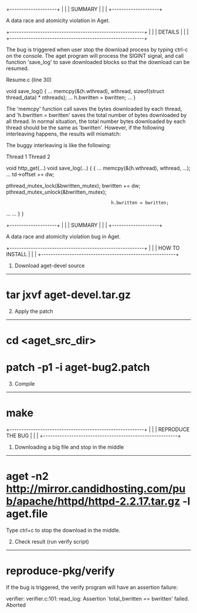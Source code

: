 
+--------------------+
|                    |
| SUMMARY            |
|                    |
+--------------------+

A data race and atomicity violation in Aget.

+---------------------------------------------------------+
|                                                         |
| DETAILS                                                 |
|                                                         |
+---------------------------------------------------------+

The bug is triggered when user stop the download process by
typing ctrl-c on the console. The aget program will process
the SIGINT signal, and call function 'save_log' to save
downloaded blocks so that the download can be resumed.

Resume.c (line 30)

void save_log()
{
  ...
  memcpy(&(h.wthread), wthread, sizeof(struct thread_data) * nthreads);
  ...
  h.bwritten = bwritten;
  ...
}

The 'memcpy' function call saves the bytes downloaded by
each thread, and 'h.bwritten = bwritten' saves the total
number of bytes downloaded by all thread. In normal
situation, the total number bytes downloaded by each thread
should be the same as 'bwritten'. However, if the following
interleaving happens, the results will mismatch:

The buggy interleaving is like the following:

Thread 1                                  Thread 2

void http_get(...)                        void save_log(...)
{                                         {
                                            ...
                                            memcpy(&(h.wthread), wthread, ...);
                                            ...
  td->offset += dw;

  pthread_mutex_lock(&bwritten_mutex);
  bwritten += dw;
  pthread_mutex_unlock(&bwritten_mutex);

                                            h.bwritten = bwritten;  
  ...                                       ...
}                                         }          



+--------------------+
|                    |
| SUMMARY            |
|                    |
+--------------------+

A data race and atomicity violation bug in Aget.

+---------------------------------------------------------+
|                                                         |
| HOW TO INSTALL                                          |
|                                                         |
+---------------------------------------------------------+

1. Download aget-devel source
-------------------------------------------------

# tar jxvf aget-devel.tar.gz


2. Apply the patch
-------------------------------------------------

# cd <aget_src_dir>
# patch -p1 -i aget-bug2.patch


3. Compile
-------------------------------------------------

# make


+---------------------------------------------------------+
|                                                         |
| REPRODUCE THE BUG                                       |
|                                                         |
+---------------------------------------------------------+

1. Downloading a big file and stop in the middle
-------------------------------------------------

# aget -n2 http://mirror.candidhosting.com/pub/apache/httpd/httpd-2.2.17.tar.gz -l aget.file

Type ctrl+c to stop the download in the middle.


2. Check result (run verify script)
-------------------------------------------------

# reproduce-pkg/verify

If the bug is triggered, the verify program will have an
assertion failure:

verifier: verifier.c:101: read_log: Assertion `total_bwritten == bwritten' failed.
Aborted
